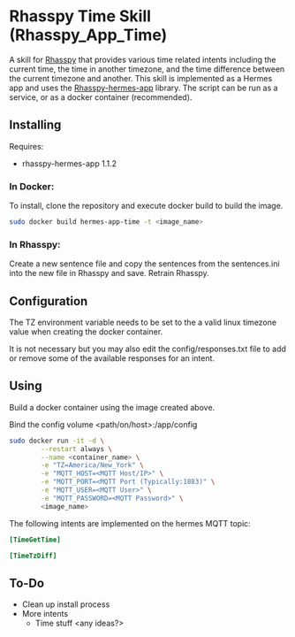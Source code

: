 # Rhasspy Time Skill (Rhasspy_App_Time)

A skill for [Rhasspy](https://github.com/rhasspy) that provides various time related intents including the current time, the time in another timezone, and the time difference between the current timezone and another. This skill is implemented as a Hermes app and uses the [Rhasspy-hermes-app](https://github.com/rhasspy/rhasspy-hermes-app) library. The script can be run as a service, or as a docker container (recommended). 

## Installing

Requires:
* rhasspy-hermes-app 1.1.2

### In Docker:
To install, clone the repository and execute docker build to build the image.

```bash
sudo docker build hermes-app-time -t <image_name>
```

### In Rhasspy:
Create a new sentence file and copy the sentences from the sentences.ini into the new file in Rhasspy and save. Retrain Rhasspy.

## Configuration

The TZ environment variable needs to be set to the a valid linux timezone value when creating the docker container.

It is not necessary but you may also edit the config/responses.txt file to add or remove some of the available responses for an intent.

## Using

Build a docker container using the image created above.

Bind the config volume <path/on/host>:/app/config

```bash
sudo docker run -it -d \
        --restart always \
        --name <container_name> \
        -e "TZ=America/New_York" \
        -e "MQTT_HOST=<MQTT Host/IP>" \
        -e "MQTT_PORT=<MQTT Port (Typically:1883)" \
        -e "MQTT_USER=<MQTT User>" \
        -e "MQTT_PASSWORD=<MQTT Password>" \
        <image_name>
```

The following intents are implemented on the hermes MQTT topic:

```ini
[TimeGetTime]

[TimeTzDiff]
```

## To-Do

* Clean up install process
* More intents
  * Time stuff <any ideas?>